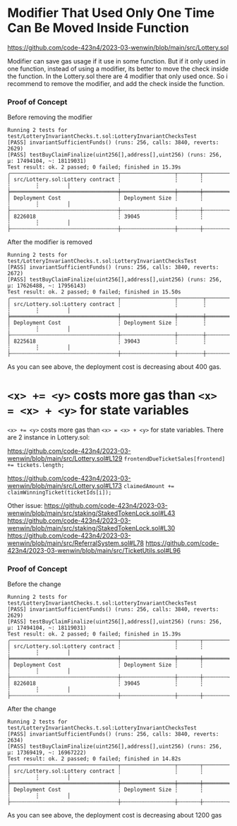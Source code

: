 # Modifier That Used Only One Time Can Be Moved Inside Function

https://github.com/code-423n4/2023-03-wenwin/blob/main/src/Lottery.sol

Modifier can save gas usage if it use in some function. But if it only used in one function, instead of using a modifier, its better to move the check inside the function.
In the Lottery.sol there are 4 modifier that only used once. So i recommend to remove the modifier, and add the check inside the function.

### Proof of Concept

Before removing the modifier
```
Running 2 tests for test/LotteryInvariantChecks.t.sol:LotteryInvariantChecksTest
[PASS] invariantSufficientFunds() (runs: 256, calls: 3840, reverts: 2629)
[PASS] testBuyClaimFinalize(uint256[],address[],uint256) (runs: 256, μ: 17494104, ~: 18119031)
Test result: ok. 2 passed; 0 failed; finished in 15.39s
╭──────────────────────────────────┬─────────────────┬───────┬────────┬────────┬─────────╮
│ src/Lottery.sol:Lottery contract ┆                 ┆       ┆        ┆        ┆         │
╞══════════════════════════════════╪═════════════════╪═══════╪════════╪════════╪═════════╡
│ Deployment Cost                  ┆ Deployment Size ┆       ┆        ┆        ┆         │
├╌╌╌╌╌╌╌╌╌╌╌╌╌╌╌╌╌╌╌╌╌╌╌╌╌╌╌╌╌╌╌╌╌╌┼╌╌╌╌╌╌╌╌╌╌╌╌╌╌╌╌╌┼╌╌╌╌╌╌╌┼╌╌╌╌╌╌╌╌┼╌╌╌╌╌╌╌╌┼╌╌╌╌╌╌╌╌╌┤
│ 8226018                          ┆ 39045           ┆       ┆        ┆        ┆         │
├╌╌╌╌╌╌╌╌╌╌╌╌╌╌╌╌╌╌╌╌╌╌╌╌╌╌╌╌╌╌╌╌╌╌┼╌╌╌╌╌╌╌╌╌╌╌╌╌╌╌╌╌┼╌╌╌╌╌╌╌┼╌╌╌╌╌╌╌╌┼╌╌╌╌╌╌╌╌┼╌╌╌╌╌╌╌╌╌┤
```

After the modifier is removed
```
Running 2 tests for test/LotteryInvariantChecks.t.sol:LotteryInvariantChecksTest
[PASS] invariantSufficientFunds() (runs: 256, calls: 3840, reverts: 2672)
[PASS] testBuyClaimFinalize(uint256[],address[],uint256) (runs: 256, μ: 17626488, ~: 17956143)
Test result: ok. 2 passed; 0 failed; finished in 15.50s
╭──────────────────────────────────┬─────────────────┬────────┬────────┬────────┬─────────╮
│ src/Lottery.sol:Lottery contract ┆                 ┆        ┆        ┆        ┆         │
╞══════════════════════════════════╪═════════════════╪════════╪════════╪════════╪═════════╡
│ Deployment Cost                  ┆ Deployment Size ┆        ┆        ┆        ┆         │
├╌╌╌╌╌╌╌╌╌╌╌╌╌╌╌╌╌╌╌╌╌╌╌╌╌╌╌╌╌╌╌╌╌╌┼╌╌╌╌╌╌╌╌╌╌╌╌╌╌╌╌╌┼╌╌╌╌╌╌╌╌┼╌╌╌╌╌╌╌╌┼╌╌╌╌╌╌╌╌┼╌╌╌╌╌╌╌╌╌┤
│ 8225618                          ┆ 39043           ┆        ┆        ┆        ┆         │
├╌╌╌╌╌╌╌╌╌╌╌╌╌╌╌╌╌╌╌╌╌╌╌╌╌╌╌╌╌╌╌╌╌╌┼╌╌╌╌╌╌╌╌╌╌╌╌╌╌╌╌╌┼╌╌╌╌╌╌╌╌┼╌╌╌╌╌╌╌╌┼╌╌╌╌╌╌╌╌┼╌╌╌╌╌╌╌╌╌┤
```

As you can see above, the deployment cost is decreasing about 400 gas.



# `<x> += <y>` costs more gas than `<x> = <x> + <y>` for state variables
`<x> += <y>` costs more gas than `<x> = <x> + <y>` for state variables. There are 2 instance in Lottery.sol:

https://github.com/code-423n4/2023-03-wenwin/blob/main/src/Lottery.sol#L129
```frontendDueTicketSales[frontend] += tickets.length;```

https://github.com/code-423n4/2023-03-wenwin/blob/main/src/Lottery.sol#L173
```claimedAmount += claimWinningTicket(ticketIds[i]);```

Other issue:
https://github.com/code-423n4/2023-03-wenwin/blob/main/src/staking/StakedTokenLock.sol#L43
https://github.com/code-423n4/2023-03-wenwin/blob/main/src/staking/StakedTokenLock.sol#L30
https://github.com/code-423n4/2023-03-wenwin/blob/main/src/ReferralSystem.sol#L78
https://github.com/code-423n4/2023-03-wenwin/blob/main/src/TicketUtils.sol#L96

### Proof of Concept
Before the change
```
Running 2 tests for test/LotteryInvariantChecks.t.sol:LotteryInvariantChecksTest
[PASS] invariantSufficientFunds() (runs: 256, calls: 3840, reverts: 2629)
[PASS] testBuyClaimFinalize(uint256[],address[],uint256) (runs: 256, μ: 17494104, ~: 18119031)
Test result: ok. 2 passed; 0 failed; finished in 15.39s
╭──────────────────────────────────┬─────────────────┬───────┬────────┬────────┬─────────╮
│ src/Lottery.sol:Lottery contract ┆                 ┆       ┆        ┆        ┆         │
╞══════════════════════════════════╪═════════════════╪═══════╪════════╪════════╪═════════╡
│ Deployment Cost                  ┆ Deployment Size ┆       ┆        ┆        ┆         │
├╌╌╌╌╌╌╌╌╌╌╌╌╌╌╌╌╌╌╌╌╌╌╌╌╌╌╌╌╌╌╌╌╌╌┼╌╌╌╌╌╌╌╌╌╌╌╌╌╌╌╌╌┼╌╌╌╌╌╌╌┼╌╌╌╌╌╌╌╌┼╌╌╌╌╌╌╌╌┼╌╌╌╌╌╌╌╌╌┤
│ 8226018                          ┆ 39045           ┆       ┆        ┆        ┆         │
├╌╌╌╌╌╌╌╌╌╌╌╌╌╌╌╌╌╌╌╌╌╌╌╌╌╌╌╌╌╌╌╌╌╌┼╌╌╌╌╌╌╌╌╌╌╌╌╌╌╌╌╌┼╌╌╌╌╌╌╌┼╌╌╌╌╌╌╌╌┼╌╌╌╌╌╌╌╌┼╌╌╌╌╌╌╌╌╌┤

```
After the change
```
Running 2 tests for test/LotteryInvariantChecks.t.sol:LotteryInvariantChecksTest
[PASS] invariantSufficientFunds() (runs: 256, calls: 3840, reverts: 2634)
[PASS] testBuyClaimFinalize(uint256[],address[],uint256) (runs: 256, μ: 17369419, ~: 16967222)
Test result: ok. 2 passed; 0 failed; finished in 14.82s
╭──────────────────────────────────┬─────────────────┬───────┬────────┬────────┬─────────╮
│ src/Lottery.sol:Lottery contract ┆                 ┆       ┆        ┆        ┆         │
╞══════════════════════════════════╪═════════════════╪═══════╪════════╪════════╪═════════╡
│ Deployment Cost                  ┆ Deployment Size ┆       ┆        ┆        ┆         │
├╌╌╌╌╌╌╌╌╌╌╌╌╌╌╌╌╌╌╌╌╌╌╌╌╌╌╌╌╌╌╌╌╌╌┼╌╌╌╌╌╌╌╌╌╌╌╌╌╌╌╌╌┼╌╌╌╌╌╌╌┼╌╌╌╌╌╌╌╌┼╌╌╌╌╌╌╌╌┼╌╌╌╌╌╌╌╌╌┤
```
As you can see above, the deployment cost is decreasing about 1200 gas